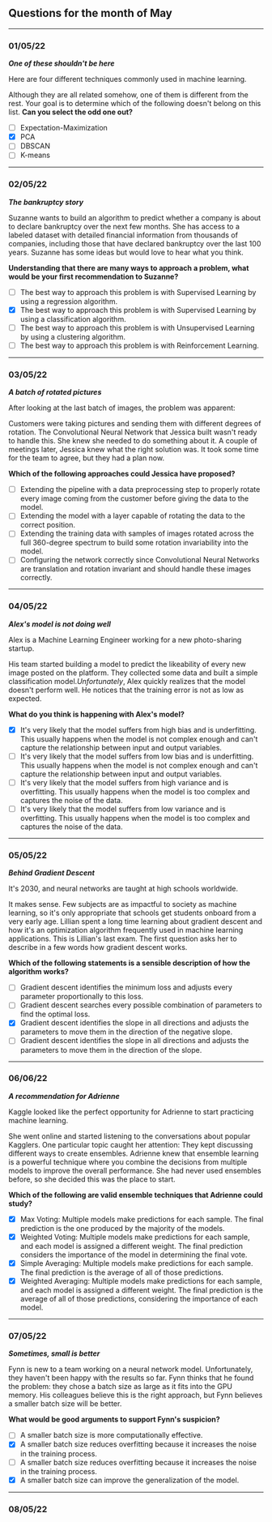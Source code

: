 ## Questions for the month of May
---
### 01/05/22
***One of these shouldn't be here***

Here are four different techniques commonly used in machine learning.

Although they are all related somehow, one of them is different from the rest. Your goal is to determine which of the following doesn't belong on this list.
**Can you select the odd one out?**

- [ ] Expectation-Maximization
- [x] PCA
- [ ] DBSCAN
- [ ] K-means
---
### 02/05/22
***The bankruptcy story***

Suzanne wants to build an algorithm to predict whether a company is about to declare bankruptcy over the next few months. She has access to a labeled dataset with detailed financial information from thousands of companies, including those that have declared bankruptcy over the last 100 years. Suzanne has some ideas but would love to hear what you think.

**Understanding that there are many ways to approach a problem, what would be your first recommendation to Suzanne?**
- [ ] The best way to approach this problem is with Supervised Learning by using a regression algorithm.
- [x] The best way to approach this problem is with Supervised Learning by using a classification algorithm.
- [ ] The best way to approach this problem is with Unsupervised Learning by using a clustering algorithm.
- [ ] The best way to approach this problem is with Reinforcement Learning.
---
### 03/05/22
***A batch of rotated pictures***

After looking at the last batch of images, the problem was apparent:

Customers were taking pictures and sending them with different degrees of rotation. The Convolutional Neural Network that Jessica built wasn't ready to handle this. She knew she needed to do something about it. A couple of meetings later, Jessica knew what the right solution was. It took some time for the team to agree, but they had a plan now.

**Which of the following approaches could Jessica have proposed?**

- [ ] Extending the pipeline with a data preprocessing step to properly rotate every image coming from the customer before giving the data to the model.
- [ ] Extending the model with a layer capable of rotating the data to the correct position.
- [ ] Extending the training data with samples of images rotated across the full 360-degree spectrum to build some rotation invariability into the model.
- [ ] Configuring the network correctly since Convolutional Neural Networks are translation and rotation invariant and should handle these images correctly.
---
### 04/05/22
***Alex's model is not doing well***

Alex is a Machine Learning Engineer working for a new photo-sharing startup.

His team started building a model to predict the likeability of every new image posted on the platform. They collected some data and built a simple classification model.*Unfortunately*, Alex quickly realizes that the model doesn't perform well. He notices that the training error is not as low as expected.

**What do you think is happening with Alex's model?**

- [x] It's very likely that the model suffers from high bias and is underfitting. This usually happens when the model is not complex enough and can't capture the relationship between input and output variables.
- [ ] It's very likely that the model suffers from low bias and is underfitting. This usually happens when the model is not complex enough and can't capture the relationship between input and output variables.
- [ ] It's very likely that the model suffers from high variance and is overfitting. This usually happens when the model is too complex and captures the noise of the data.
- [ ] It's very likely that the model suffers from low variance and is overfitting. This usually happens when the model is too complex and captures the noise of the data.
---
### 05/05/22
***Behind Gradient Descent***

It's 2030, and neural networks are taught at high schools worldwide.

It makes sense. Few subjects are as impactful to society as machine learning, so it's only appropriate that schools get students onboard from a very early age. Lillian spent a long time learning about gradient descent and how it's an optimization algorithm frequently used in machine learning applications. This is Lillian's last exam. The first question asks her to describe in a few words how gradient descent works.

**Which of the following statements is a sensible description of how the algorithm works?**

- [ ] Gradient descent identifies the minimum loss and adjusts every parameter proportionally to this loss.
- [ ] Gradient descent searches every possible combination of parameters to find the optimal loss.
- [x] Gradient descent identifies the slope in all directions and adjusts the parameters to move them in the direction of the negative slope.
- [ ] Gradient descent identifies the slope in all directions and adjusts the parameters to move them in the direction of the slope.
---
### 06/06/22
***A recommendation for Adrienne***

Kaggle looked like the perfect opportunity for Adrienne to start practicing machine learning.

She went online and started listening to the conversations about popular Kagglers. One particular topic caught her attention: They kept discussing different ways to create ensembles. Adrienne knew that ensemble learning is a powerful technique where you combine the decisions from multiple models to improve the overall performance. She had never used ensembles before, so she decided this was the place to start.

**Which of the following are valid ensemble techniques that Adrienne could study?**

- [x] Max Voting: Multiple models make predictions for each sample. The final prediction is the one produced by the majority of the models.
- [x] Weighted Voting: Multiple models make predictions for each sample, and each model is assigned a different weight. The final prediction considers the importance of the model in determining the final vote.
- [x] Simple Averaging: Multiple models make predictions for each sample. The final prediction is the average of all of those predictions.
- [x] Weighted Averaging: Multiple models make predictions for each sample, and each model is assigned a different weight. The final prediction is the average of all of those predictions, considering the importance of each model. 
---
### 07/05/22
***Sometimes, small is better***

Fynn is new to a team working on a neural network model. Unfortunately, they haven't been happy with the results so far. Fynn thinks that he found the problem: they chose a batch size as large as it fits into the GPU memory. His colleagues believe this is the right approach, but Fynn believes a smaller batch size will be better.

**What would be good arguments to support Fynn's suspicion?**

- [ ] A smaller batch size is more computationally effective.
- [x] A smaller batch size reduces overfitting because it increases the noise in the training process.
- [ ] A smaller batch size reduces overfitting because it increases the noise in the training process.
- [x] A smaller batch size can improve the generalization of the model.
---
### 08/05/22

